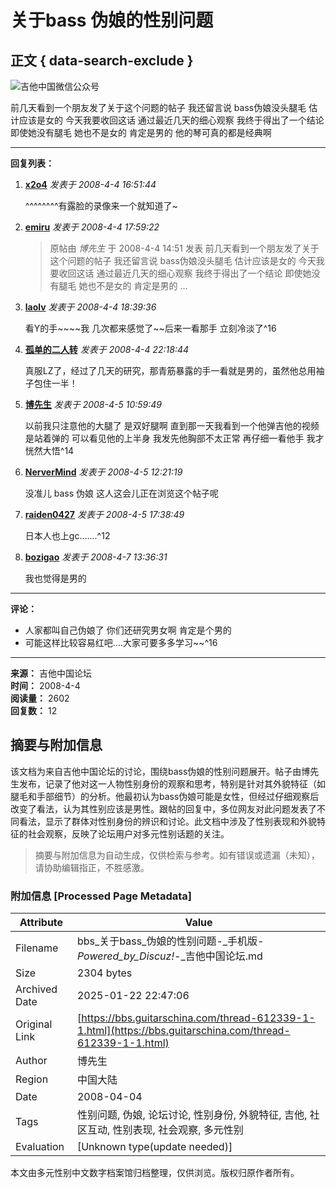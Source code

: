 # 关于bass 伪娘的性别问题

## 正文 { data-search-exclude }


![吉他中国微信公众号](https://www.guitarschina.com/1/gc8.jpg)

前几天看到一个朋友发了关于这个问题的帖子 我还留言说 bass伪娘没头腿毛 估计应该是女的 今天我要收回这话 通过最近几天的细心观察 我终于得出了一个结论 即使她没有腿毛 她也不是女的 肯定是男的 他的琴可真的都是经典啊

---

**回复列表：**

1. **[x2o4](space-uid-145024.html)** _发表于 2008-4-4 16:51:44_

   ^^^^^^^^有露脸的录像来一个就知道了~

2. **[emiru](space-uid-422270.html)** _发表于 2008-4-4 17:59:22_

   > 原帖由 _博先生_ 于 2008-4-4 14:51 发表 前几天看到一个朋友发了关于这个问题的帖子 我还留言说 bass伪娘没头腿毛 估计应该是女的 今天我要收回这话 通过最近几天的细心观察 我终于得出了一个结论 即使她没有腿毛 她也不是女的 肯定是男的 ...

3. **[laolv](space-uid-347283.html)** _发表于 2008-4-4 18:39:36_

   看Y的手~~~~我 几次都来感觉了~~后来一看那手 立刻冷淡了^16

4. **[孤单的二人转](space-uid-167915.html)** _发表于 2008-4-4 22:18:44_

   真服LZ了，经过了几天的研究，那青筋暴露的手一看就是男的，虽然他总用袖子包住一半！

5. **[博先生](space-uid-297036.html)** _发表于 2008-4-5 10:59:49_

   以前我只注意他的大腿了 是双好腿啊 直到那一天我看到一个他弹吉他的视频是站着弹的 可以看见他的上半身 我发先他胸部不太正常 再仔细一看他手 我才恍然大悟^14

6. **[NerverMind](space-uid-414018.html)** _发表于 2008-4-5 12:21:19_

   没准儿 bass 伪娘 这人这会儿正在浏览这个帖子呢

7. **[raiden0427](space-uid-383548.html)** _发表于 2008-4-5 17:38:49_

   日本人也上gc.......^12

8. **[bozigao](space-uid-422030.html)** _发表于 2008-4-7 13:36:31_

   我也觉得是男的

---

**评论：**
- 人家都叫自己伪娘了 你们还研究男女啊 肯定是个男的
- 可能这样比较容易红吧....大家可要多多学习~~^16

---

**来源：** 吉他中国论坛  
**时间：** 2008-4-4  
**阅读量：** 2602  
**回复数：** 12
<!-- tcd_original_link https://bbs.guitarschina.com/thread-612339-1-1.html -->


## 摘要与附加信息

<!-- tcd_abstract -->
该文档为来自吉他中国论坛的讨论，围绕bass伪娘的性别问题展开。帖子由博先生发布，记录了他对这一人物性别身份的观察和思考，特别是针对其外貌特征（如腿毛和手部细节）的分析。他最初认为bass伪娘可能是女性，但经过仔细观察后改变了看法，认为其性别应该是男性。跟帖的回复中，多位网友对此问题发表了不同看法，显示了群体对性别身份的辨识和讨论。此文档中涉及了性别表现和外貌特征的社会观察，反映了论坛用户对多元性别话题的关注。
<!-- tcd_abstract_end -->

> 摘要与附加信息为自动生成，仅供检索与参考。如有错误或遗漏（未知），请协助编辑指正，不胜感激。

### 附加信息 [Processed Page Metadata]

| Attribute       | Value                                  |
|-----------------|----------------------------------------|
| Filename        | bbs_关于bass_伪娘的性别问题-_手机版-_Powered_by_Discuz!_-_吉他中国论坛.md                             |
| Size            | 2304 bytes                           |
| Archived Date   | 2025-01-22 22:47:06                             |
| Original Link   | [https://bbs.guitarschina.com/thread-612339-1-1.html](https://bbs.guitarschina.com/thread-612339-1-1.html)                       |
| Author          | 博先生                               |
| Region          | 中国大陆                               |
| Date            | 2008-04-04                                 |
| Tags            | 性别问题, 伪娘, 论坛讨论, 性别身份, 外貌特征, 吉他, 社区互动, 性别表现, 社会观察, 多元性别                                 |
| Evaluation            | [Unknown type(update needed)]                                 |
<!-- tcd_table_end -->

本文由多元性别中文数字档案馆归档整理，仅供浏览。版权归原作者所有。

